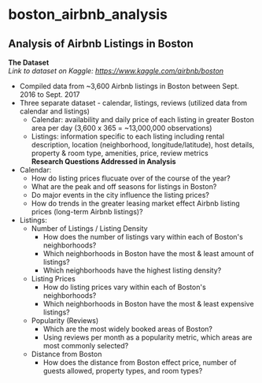 # boston_airbnb_analysis
## Analysis of Airbnb Listings in Boston ##  
**The Dataset**  
_Link to dataset on Kaggle: https://www.kaggle.com/airbnb/boston_  
- Compiled data from ~3,600 Airbnb listings in Boston between Sept. 2016 to Sept. 2017  
- Three separate dataset - calendar, listings, reviews (utilized data from calendar and listings)  
	- Calendar: availability and daily price of each listing in greater Boston area per day (3,600 x 365 = ~13,000,000 observations)  
	- Listings: information specific to each listing including rental description, location (neighborhood, longitude/latitude), host details, property & room type, amenities, price, review metrics  
**Research Questions Addressed in Analysis**  
- Calendar:
	- How do listing prices flucuate over of the course of the year?  
	- What are the peak and off seasons for listings in Boston?  
	- Do major events in the city influence the listing prices?  
	- How do trends in the greater leasing market effect Airbnb listing prices (long-term Airbnb listings)?  
- Listings:  
	- Number of Listings / Listing Density  
		- How does the number of listings vary within each of Boston's neighborhoods?  
		- Which neighborhoods in Boston have the most & least amount of listings?  
		- Which neighborhoods have the highest listing density?  
	- Listing Prices  
		- How do listing prices vary within each of Boston's neighborhoods?  
		- Which neighborhoods in Boston have the most & least expensive listings?  
	- Popularity (Reviews)  
		- Which are the most widely booked areas of Boston?  
		- Using reviews per month as a popularity metric, which areas are most commonly selected?  
	- Distance from Boston  
		- How does the distance from Boston effect price, number of guests allowed, property types, and room types?  

